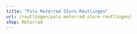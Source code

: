 ```yaml
---
title: "Polo Motorrad Store Reutlingen"
url: /reutlingen/polo-motorrad-store-reutlingen/
shop: Motorrad
---
```

